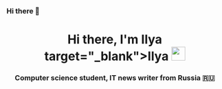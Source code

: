 ### Hi there 👋

<h1 align="center">Hi there, I'm Ilya target="_blank">Ilya</a> 
<img src="https://github.com/blackcater/blackcater/raw/main/images/Hi.gif" height="32"/></h1>
<h3 align="center">Computer science student, IT news writer from Russia 🇷🇺</h3>

<img src="!C:\Users\kurse\OneDrive\Робочий стіл\Нова папка (3)'\1.jpg" alt="">
